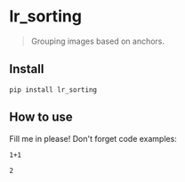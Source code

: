 # lr_sorting
> Grouping images based on anchors.


## Install

`pip install lr_sorting`

## How to use

Fill me in please! Don't forget code examples:

```
1+1
```




    2


